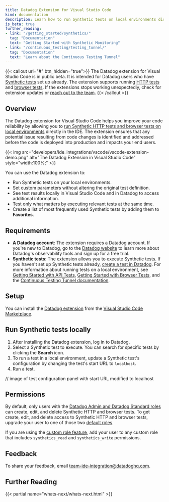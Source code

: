 ```yaml
---
title: Datadog Extension for Visual Studio Code
kind: documentation
description: Learn how to run Synthetic tests on local environments directly in Visual Studio Code.
is_beta: true
further_reading:
- link: "/getting_started/synthetics/"
  tag: "Documentation"
  text: "Getting Started with Synthetic Monitoring"
- link: "/continuous_testing/testing_tunnel/"
  tag: "Documentation"
  text: "Learn about the Continuous Testing Tunnel"
---
```


{{< callout url="#" btn_hidden="true">}}
  The Datadog extension for Visual Studio Code is in public beta. It is intended for Datadog users who have <a href="https://docs.datadoghq.com/synthetics/#pagetitle">Synthetic tests</a> set up already. The extension supports running <a href="https://docs.datadoghq.com/synthetics/api_tests/http_tests">HTTP tests</a> and <a href="https://docs.datadoghq.com/synthetics/browser_tests">browser tests</a>. If the extensions stops working unexpectedly, check for extension updates or <a href=#feedback>reach out to the team</a>.
{{< /callout >}}

## Overview

The Datadog extension for Visual Studio Code helps you improve your code reliability by allowing you to [run Synthetic HTTP tests and browser tests on local environments][1] directly in the IDE. The extension ensures that any potential issue resulting from code changes is identified and addressed before the code is deployed into production and impacts your end users.

{{< img src="developers/ide_integrations/vscode/vscode-extension-demo.png" alt="The Datadog Extension in Visual Studio Code" style="width:100%;" >}}

You can use the Datadog extension to:

- Run Synthetic tests on your local environments.
- Set custom parameters without altering the original test definition.
- See test results locally in Visual Studio Code and in Datadog to access additional information.
- Test only what matters by executing relevant tests at the same time.
- Create a list of most frequently used Synthetic tests by adding them to **Favorites**. 

## Requirements

- **A Datadog account**: The extension requires a Datadog account. If you're new to Datadog, go to the [Datadog website][2] to learn more about Datadog's observability tools and sign up for a free trial.
- **Synthetic tests**: The extension allows you to execute Synthetic tests. If you haven't set up Synthetic tests already, [create a test in Datadog][3]. For more information about running tests on a local environment, see [Getting Started with API Tests][4], [Getting Started with Browser Tests][5], and the [Continuous Testing Tunnel documentation][1].

## Setup

You can install the [Datadog extension][6] from the [Visual Studio Code Marketplace][10].

## Run Synthetic tests locally

1. After installing the Datadog extension, log in to Datadog.
2. Select a Synthetic test to execute. You can search for specific tests by clicking the **Search** icon.
3. To run a test in a local environment, update a Synthetic test's configuration by changing the test's start URL to `localhost`.
4. Run a test.

// image of test configuration panel with start URL modified to localhost

## Permissions

By default, only users with the [Datadog Admin and Datadog Standard roles][7] can create, edit, and delete Synthetic HTTP and browser tests. To get create, edit, and delete access to Synthetic HTTP and browser tests, upgrade your user to one of those two [default roles][7].

If you are using the [custom role feature][8], add your user to any custom role that includes `synthetics_read` and `synthetics_write` permissions.

## Feedback

To share your feedback, email [team-ide-integration@datadoghq.com][9].

## Further Reading

{{< partial name="whats-next/whats-next.html" >}}

[1]: /continuous_testing/testing_tunnel/
[2]: https://www.datadoghq.com/
[3]: https://app.datadoghq.com/synthetics/create
[4]: /getting_started/synthetics/api_test
[5]: /getting_started/synthetics/browser_test
[6]: https://marketplace.visualstudio.com/items?itemName=Datadog.datadog-vscode
[7]: /account_management/rbac/?tab=datadogapplication#datadog-default-roles
[8]: /account_management/rbac/?tab=datadogapplication#custom-roles
[9]: mailto:team-ide-integration@datadoghq.com
[10]: https://marketplace.visualstudio.com/vscode